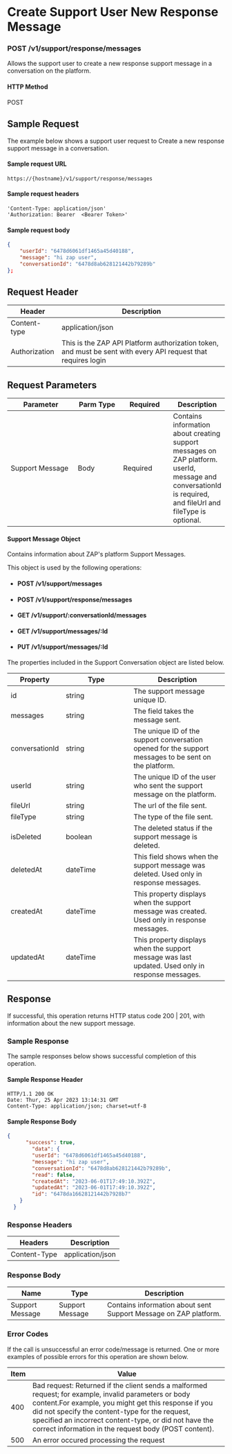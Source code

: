 # Create Support User New Response Message

### POST /v1/support/response/messages <a href="#top" id="top"></a>

Allows the support user to create a new response support message in a conversation on the platform.

#### HTTP Method <a href="#top" id="top"></a>

POST

## Sample Request <a href="#samplerequest" id="samplerequest"></a>

The example below shows a support user request to Create a new response support message in a conversation.

#### **Sample request** URL <a href="#top" id="top"></a>

```
https://{hostname}/v1/support/response/messages
```

#### &#x20;**Sample request headers** <a href="#top" id="top"></a>

```
'Content-Type: application/json'
'Authorization: Bearer  <Bearer Token>'
```

#### &#x20;**Sample request body** <a href="#top" id="top"></a>

```json
{
    "userId": "6478d6061df1465a45d40188",
    "message": "hi zap user",
    "conversationId": "6478d8ab628121442b79289b"
};
```

## Request Header <a href="#samplerequest" id="samplerequest"></a>

| Header        | Description                                                                                                   |
| ------------- | ------------------------------------------------------------------------------------------------------------- |
| Content-type  | application/json                                                                                              |
| Authorization | This is the ZAP API Platform authorization token, and must be sent with every API request that requires login |

## Request Parameters <a href="#samplerequest" id="samplerequest"></a>

<table><thead><tr><th width="142">Parameter</th><th width="91">Parm Type</th><th width="101">Required</th><th>Description</th></tr></thead><tbody><tr><td>Support Message</td><td>Body</td><td>Required</td><td>Contains information about creating  support messages on ZAP platform. userId, message and conversationId is required, and fileUrl and fileType is optional.</td></tr></tbody></table>

#### Support Message Object

Contains information about ZAP's platform Support Messages.

This object is used by the following operations:

* #### POST /v1/support/messages
* #### POST /v1/support/response/messages
* #### GET /v1/support/:conversationId/messages
* #### GET /v1/support/messages/:Id
* #### PUT  /v1/support/messages/:Id

The properties included in the Support Conversation object are listed below.&#x20;

<table><thead><tr><th>Property</th><th width="141">Type</th><th>Description</th></tr></thead><tbody><tr><td>id</td><td>string</td><td>The support message unique ID. </td></tr><tr><td>messages</td><td>string</td><td>The field takes the message sent.</td></tr><tr><td>conversationId</td><td>string</td><td>The unique ID of the support conversation opened for the support messages to be sent on the platform.</td></tr><tr><td>userId</td><td>string</td><td>The unique ID of the  user who sent the  support message on the platform.</td></tr><tr><td>fileUrl</td><td>string</td><td>The url of the file sent.</td></tr><tr><td>fileType</td><td>string</td><td>The type of the file sent.</td></tr><tr><td>isDeleted</td><td>boolean</td><td>The deleted status if the support message is deleted.</td></tr><tr><td>deletedAt</td><td>dateTime</td><td>This field shows when the support message was deleted. Used only in response messages.</td></tr><tr><td>createdAt</td><td>dateTime</td><td>This property displays when the support message was created. Used only in response messages.</td></tr><tr><td>updatedAt</td><td>dateTime</td><td>This property displays when the support message was last updated. Used only in response messages.</td></tr></tbody></table>

## Response <a href="#samplerequest" id="samplerequest"></a>

If successful, this operation returns HTTP status code 200 | 201, with information about the new support message.

### Sample Response <a href="#samplerequest" id="samplerequest"></a>

The sample responses below shows successful completion of this operation.

#### **Sample** Response Header <a href="#top" id="top"></a>

```
HTTP/1.1 200 OK
Date: Thur, 25 Apr 2023 13:14:31 GMT
Content-Type: application/json; charset=utf-8
```

#### **Sample** Response Body <a href="#top" id="top"></a>

```json
{
      "success": true,
        "data": {
        "userId": "6478d6061df1465a45d40188",
        "message": "hi zap user",
        "conversationId": "6478d8ab628121442b79289b",
        "read": false,
        "createdAt": "2023-06-01T17:49:10.392Z",
        "updatedAt": "2023-06-01T17:49:10.392Z",
        "id": "6478da16628121442b7928b7"
    }
  }
```

### Response Headers <a href="#samplerequest" id="samplerequest"></a>

| Headers      | Description      |
| ------------ | ---------------- |
| Content-Type | application/json |

### Response Body <a href="#samplerequest" id="samplerequest"></a>

| Name            | Type            | Description                                                        |
| --------------- | --------------- | ------------------------------------------------------------------ |
| Support Message | Support Message | Contains information about  sent Support Message on ZAP  platform. |

### Error Codes <a href="#samplerequest" id="samplerequest"></a>

If the call is unsuccessful an error code/message is returned. One or more examples of possible errors for this operation are shown below.

| Item | Value                                                                                                                                                                                                                                                                                                                             |
| ---- | --------------------------------------------------------------------------------------------------------------------------------------------------------------------------------------------------------------------------------------------------------------------------------------------------------------------------------- |
| 400  | Bad request: Returned if the client sends a malformed request; for example, invalid parameters or body content.For example, you might get this response if you did not specify the content-type for the request, specified an incorrect content-type, or did not have the correct information in the request body (POST content). |
| 500  | An error occured processing the request                                                                                                                                                                                                                                                                                           |

